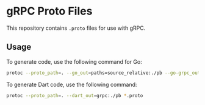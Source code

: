 # gRPC Proto Files

This repository contains `.proto` files for use with gRPC.

## Usage

To generate code, use the following command for Go:
```bash
protoc --proto_path=. --go_out=paths=source_relative:./pb --go-grpc_out=paths=source_relative:./pb *.proto
```

To generate Dart code, use the following command:
```bash
protoc --proto_path=. --dart_out=grpc:./pb *.proto
```